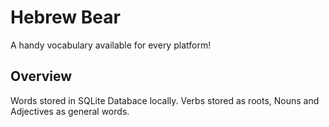 # Hebrew Bear

A handy vocabulary available for every platform!

## Overview

Words stored in SQLite Databace locally. Verbs stored as roots, Nouns and Adjectives as general words.
